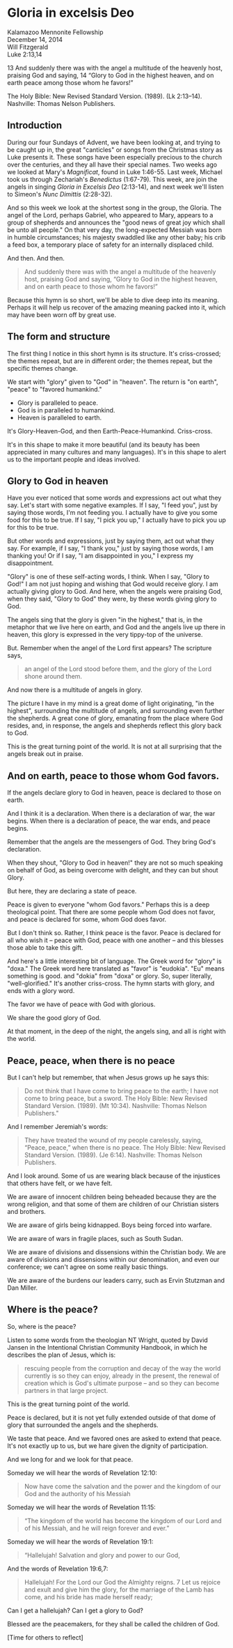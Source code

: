 # Gloria in excelsis Deo
Kalamazoo Mennonite Fellowship   
December 14, 2014  
Will Fitzgerald  
Luke 2:13,14  

   13 And suddenly there was with the angel a multitude of the heavenly host, praising God and saying, 
   14       “Glory to God in the highest heaven, 
   and on earth peace among those whom he favors!”


The Holy Bible: New Revised Standard Version. (1989). (Lk 2:13–14). Nashville: Thomas Nelson Publishers.

## Introduction

During our four Sundays of Advent, we have been looking at, and trying to be caught up in, the great "canticles" or songs from the Christmas story as Luke presents it. These songs have been especially precious to the church over the centuries, and they all have their special names. Two weeks ago we looked at Mary's _Magnificat_, found in Luke 1:46-55. Last week, Michael took us through Zechariah's _Benedictus_ (1:67-79). This week, are join the angels in singing _Gloria in Excelsis Deo_ (2:13-14), and next week we'll listen to  Simeon's _Nunc Dimittis_ (2:28-32).

And so this week we look at the shortest song in the group, the Gloria. The angel of the Lord, perhaps Gabriel, who appeared to Mary, appears to a group of shepherds and announces the "good news of great joy which shall be unto all people." On that very day, the long-expected Messiah was born in humble circumstances; his majesty swaddled like any other baby; his crib a feed box, a temporary place of safety for an internally displaced child.

And then. And then. 

> And suddenly there was with the angel a multitude of the heavenly host, praising God and saying,  “Glory to God in the highest heaven, and on earth peace to those whom he favors!”

Because this hymn is so short, we'll be able to dive deep into its meaning. Perhaps it will help us recover of the amazing meaning packed into it, which may have been worn off by great use.


## The form and structure

The first thing I notice in this short hymn is its structure. It's criss-crossed; the themes repeat, but are in different order; the themes repeat, but the specific themes change.

We start with "glory" given to "God" in "heaven".
The return is "on earth", "peace" to "favored humankind."

- Glory is paralleled to peace.
- God is in paralleled to humankind.
- Heaven is paralleled to earth.

It's Glory-Heaven-God, and then Earth-Peace-Humankind. Criss-cross. 

It's in this shape to make it more beautiful (and its beauty has been appreciated in many cultures and many languages). It's in this shape to alert us to the important people and ideas involved.

## Glory to God in heaven

Have you ever noticed that some words and expressions act out what they say. Let's start with some negative examples. If I say, "I feed you", just by saying those words, I'm not feeding you. I actually have to give you some food for this to be true. If I say, "I pick you up," I actually have to pick you up for this to be true.

But other words and expressions, just by saying them, act out what they say. For example, if I say, "I thank you," just by saying those words, I am thanking you! Or if I say, "I am disappointed in you," I express my disappointment.

"Glory" is one of these self-acting words, I think. When I say, "Glory to God!" I am not just hoping and wishing that God would receive glory. I am actually giving glory to God. And here, when the angels were praising God, when they said, "Glory to God" they were, by these words giving glory to God. 

The angels sing that the glory is given "in the highest," that is, in the metaphor that we live here on earth, and God and the angels live up there in heaven, this glory is expressed in the very tippy-top of the universe. 

But. Remember when the angel of the Lord first appears? The scripture says, 

> an angel of the Lord stood before them, and the glory of the Lord shone around them.

And now there is a multitude of angels in glory. 

The picture I have in my mind is a great dome of light originating, "in the highest", surrounding the multitude of angels, and surrounding even further the shepherds. A great cone of glory, emanating from the place where God resides, and, in response, the angels and shepherds reflect this glory back to God.

This is the great turning point of the world. It is not at all surprising that the angels break out in praise.

## And on earth, peace to those whom God favors.

If the angels declare glory to God in heaven, peace is declared to those on earth. 

And I think it is a declaration. When there is a declaration of war, the war begins. When there is a declaration of peace, the war ends, and peace begins.

Remember that the angels are the messengers of God. They bring God's declaration.

When they shout, "Glory to God in heaven!" they are not so much speaking on behalf of God, as being overcome with delight, and they can but shout Glory. 

But here, they are declaring a state of peace.

Peace is given to everyone "whom God favors." Perhaps this is a deep theological point. That there are some people whom God does not favor, and peace is declared for some, whom God does favor.

But I don't think so. Rather, I think peace is the favor. Peace is declared for all who wish it – peace with God, peace with one another – and this blesses those able to take this gift.

And here's a little interesting bit of language. The Greek word for "glory" is "doxa." The Greek word here translated as "favor" is "eudokia". "Eu" means something is good. and "dokia" from "doxa" or glory. So, super literally, "well-glorified." It's another criss-cross. The hymn starts with glory, and ends with a glory word.

The favor we have of peace with God with glorious. 

We share the good glory of God. 

At that moment, in the deep of the night, the angels sing, and all is right with the world.

## Peace, peace, when there is no peace

But I can't help but remember, that when Jesus grows up he says this: 

> Do not think that I have come to bring peace to the earth; I have not come to bring peace, but a sword. The Holy Bible: New Revised Standard Version. (1989). (Mt 10:34). Nashville: Thomas Nelson Publishers."

And I remember Jeremiah's words:

>    They have treated the wound of my people carelessly, saying, “Peace, peace,” when there is no peace. The Holy Bible: New Revised Standard Version. (1989). (Je 6:14). Nashville: Thomas Nelson Publishers. 

And I look around. Some of us are wearing black because of the injustices that others have felt, or we have felt. 

We are aware of innocent children being beheaded because they are the wrong religion, and that some of them are children of our Christian sisters and brothers.

We are aware of girls being kidnapped. Boys being forced into warfare. 

We are aware of wars in fragile places, such as South Sudan.

We are aware of divisions and dissensions within the Christian body. We are aware of divisions and dissensions within our denomination, and even our conference; we can't agree on some really basic things.

We are aware of the burdens our leaders carry, such as Ervin Stutzman and Dan Miller.

## Where is the peace?

So, where is the peace? 

Listen to some words from the theologian NT Wright, quoted by David Jansen in the Intentional Christian Community Handbook, in which he describes the plan of Jesus, which is:

> rescuing people from the corruption and decay of the way the world currently is so they can enjoy, already in the present, the renewal of creation which is God's ultimate purpose – and so they can become partners in that large project.

This is the great turning point of the world. 

Peace is declared, but it is not yet fully extended outside of that dome of glory that surrounded the angels and the shepherds. 

We taste that peace. And we favored ones are asked to extend that peace. It's not exactly up to us, but we hare given the dignity of participation. 

And we long for and we look for that peace. 

Someday we will hear the words of Revelation 12:10:

>    Now have come the salvation and the power 
   and the kingdom of our God 
   and the authority of his Messiah


Someday we will hear the words of Revelation 11:15:

>    “The kingdom of the world has become the kingdom of our Lord 
   and of his Messiah,
   and he will reign forever and ever.” 


Someday we will hear the words of Revelation 19:1:

>    “Hallelujah! 
   Salvation and glory and power to our God, 


And the words of Revelation 19:6,7:

>    Hallelujah! 
   For the Lord our God 
   the Almighty reigns. 
   7       Let us rejoice and exult 
   and give him the glory, 
   for the marriage of the Lamb has come, 
   and his bride has made herself ready; 

Can I get a hallelujah? Can I get a glory to God?

Blessed are the peacemakers, for they shall be called the children of God. 

[Time for others to reflect]

